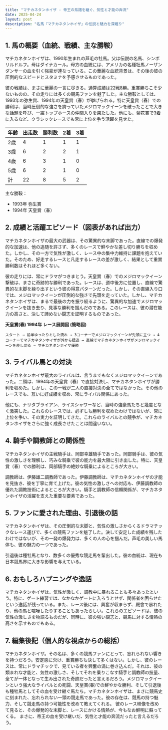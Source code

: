 ```yaml
---
title: "マチカネタンホイザ - 帝王の系譜を継ぐ、気性と才能の奔流"
date: 2025-04-24
layout: post
description: "名馬『マチカネタンホイザ』の伝説と魅力を深堀り"
---
```


## 1. 馬の概要（血統、戦績、主な勝鞍）

マチカネタンホイザは、1990年生まれの芦毛の牡馬。父は伝説の名馬、シンボリルドルフ。母はダイナカール。母方の血統には、アメリカの名種牡馬ノーザンダンサーの血を引く強豪が連なっている。この華麗な血統背景は、その後の彼の圧倒的なスピードとスタミナを予感させるものであった。

彼の戦績は、まさに華麗の一言に尽きる。通算成績は22戦8勝。重賞勝ちこそ少ないものの、その走りには多くの競馬ファンを魅了した。主な勝鞍としては、1993年の弥生賞、1994年の天皇賞（春）が挙げられる。特に天皇賞（春）での勝利は、当時圧倒的な強さを誇っていたメジロマックイーンを破ったことで大きな話題を呼び、一躍トップホースの仲間入りを果たした。他にも、菊花賞で3着に入るなど、クラシックレースでも常に上位を争う活躍を見せた。

| 年齢 | 出走数 | 勝利数 | 2着 | 3着 |
|---|---|---|---|---|
| 2歳 | 4 | 1 | 1 | 1 |
| 3歳 | 6 | 2 | 2 | 1 |
| 4歳 | 6 | 3 | 1 | 0 |
| 5歳 | 6 | 2 | 1 | 0 |
| 計 | 22 | 8 | 5 | 2 |

主な勝鞍：
* 1993年 弥生賞
* 1994年 天皇賞（春）


## 2. 成績と活躍エピソード（図表があれば出力）

マチカネタンホイザの最大の武器は、その驚異的な末脚であった。直線での爆発的な加速は、他の追随を許さず、多くのレースで鮮やかな差し切り勝ちを収めた。しかし、その一方で気性が激しく、レース中の集中力維持に課題を抱えていた。そのため、好走するレースと凡走するレースの差が激しく、結果として重賞勝利数はそれほど多くない。

彼の走りには、常にドラマがつきまとう。天皇賞（春）でのメジロマックイーン撃破は、まさに奇跡的な勝利であった。レースは、道中後方に位置し、直線で驚異的な末脚を繰り出すという彼の得意パターンだった。しかし、その直線入り口では、メジロマックイーンが圧倒的な強さで先頭を走っていた。しかし、マチカネタンホイザは、まるで最後の力を振り絞るように、驚異的な加速でメジロマックイーンを抜き去り、見事な勝利を掴んだのである。このレースは、彼の潜在能力の高さと、決して諦めない闘志を証明するものであった。

**天皇賞(春) 1994年 レース展開図 (簡略図)**

```
スタート → 前半ゆったりとした流れ → 3コーナーでメジロマックイーンが先頭に立つ → 4コーナーでマチカネタンホイザが外から猛追 → 直線でマチカネタンホイザがメジロマックイーンを差し切る → マチカネタンホイザ優勝
```


## 3. ライバル馬との対決

マチカネタンホイザ最大のライバルは、言うまでもなくメジロマックイーンであった。二頭は、1994年の天皇賞（春）で直接対決し、マチカネタンホイザが勝利を収めた。しかし、この一戦が二人の直接対決の全てではなかった。その他のレースでも、互いに好成績を収め、常にライバル関係にあった。

他にも、ナリタブライアン、ライスシャワーなど、当時の強豪馬たちと幾度となく激突した。これらのレースでは、必ずしも勝利を収めたわけではないが、常に上位を争い、その実力を証明してきた。これらのライバルとの競争が、マチカネタンホイザをさらに強く成長させたことは間違いない。


## 4. 騎手や調教師との関係性

マチカネタンホイザの主戦騎手は、岡部幸雄騎手であった。岡部騎手は、彼の気性の激しさを理解し、巧みな騎乗で彼の能力を最大限に引き出した。特に、天皇賞（春）での勝利は、岡部騎手の絶妙な騎乗によるところが大きい。

調教師は、伊藤雄二調教師であった。伊藤調教師は、マチカネタンホイザの才能を見抜き、彼を丁寧に育て上げた。彼の気性の激しさへの対応も、伊藤調教師の優れた調教技術によるところが大きい。騎手と調教師の信頼関係が、マチカネタンホイザの活躍を支えた重要な要素であった。


## 5. ファンに愛された理由、引退後の話

マチカネタンホイザは、その圧倒的な末脚と、気性の激しさからくるドラマチックなレース運びで、多くの競馬ファンを魅了した。決して安定した成績を残したわけではないが、その一発の爆発力は、多くの人の心を掴んだ。芦毛の美しい馬体も、彼の魅力の一つであった。

引退後は種牡馬となり、数多くの優秀な競走馬を輩出した。彼の血統は、現在も日本競馬界に大きな影響を与えている。


## 6. おもしろハプニングや逸話

マチカネタンホイザは、気性が激しく、調教中に暴れることも多々あったという。特に、ゲート練習では、なかなかゲートに入ろうとせず、関係者を困らせたという逸話が残っている。また、レース後には、興奮が収まらず、厩舎で暴れたり、他の馬と喧嘩したりすることもあったらしい。これらのエピソードは、彼の気性の激しさを物語るものだが、同時に、彼の強い闘志と、競馬に対する情熱の高さを示すものでもある。


## 7. 編集後記（個人的な視点からの総括）

マチカネタンホイザ。その名は、多くの競馬ファンにとって、忘れられない響きを持つだろう。安定感に欠け、重賞勝ちも決して多くはない。しかし、彼のレースは、常にドラマチックで、見ている者を興奮の渦に巻き込んだ。それは、彼の類まれな才能と、気性の激しさ、そしてそれを乗りこなす騎手と調教師の技量、全てが一体となって生み出された奇跡だったと言えるだろう。メジロマックイーンという強大なライバルとの死闘、天皇賞(春)での鮮やかな勝利、そして引退後も種牡馬としてその血を受け継ぐ馬たち。マチカネタンホイザは、まさに競馬史に刻まれた、忘れられない一頭の競走馬であった。彼の存在は、競馬の持つ魅力、そして競走馬の持つ可能性を改めて教えてくれる。  彼のレース映像を改めて見ると、その爆発的な末脚と、レースにかける情熱が、今もなお鮮明に蘇ってくる。  まさに、帝王の血を受け継いだ、気性と才能の奔流だったと言えるだろう。
